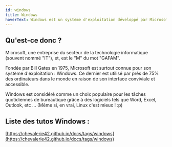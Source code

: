 ```yaml
---
id: windows
title: Windows
hoverText: Windows est un système d'exploitation développé par Microsoft, qui est utilisé sur près de 75% des ordinateurs dans le monde.  
---
```


## Qu'est-ce donc ?

Microsoft, une entreprise du secteur de la technologie informatique (souvent nommé "IT"), et, est le "M" du mot "GAFAM".  

Fondée par Bill Gates en 1975, Microsoft est surtout connue pour son système d'exploitation : Windows. Ce dernier est utilisé par près de 75% des ordinateurs dans le monde en raison de son interface conviviale et accessible.  

Windows est considéré comme un choix populaire pour les tâches quotidiennes de bureautique grâce à des logiciels tels que Word, Excel, Outlook, etc … (Même si, en vrai, Linux c'est mieux ! :p)  

## Liste des tutos Windows : 
[https://chevalerie42.github.io/docs/tags/windows](https://chevalerie42.github.io/docs/tags/windows)